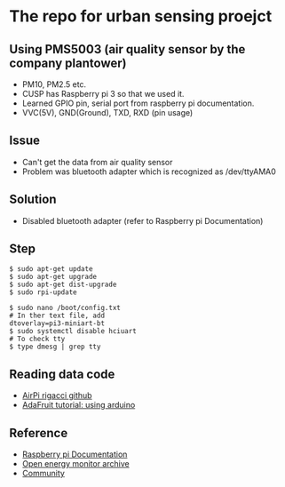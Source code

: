 # The repo for urban sensing proejct

## Using PMS5003 (air quality sensor by the company plantower)
- PM10, PM2.5 etc.
- CUSP has Raspberry pi 3 so that we used it.
- Learned GPIO pin, serial port from raspberry pi documentation.
- VVC(5V), GND(Ground), TXD, RXD (pin usage)

## Issue
- Can't get the data from air quality sensor
- Problem was bluetooth adapter which is recognized as /dev/ttyAMA0

## Solution
- Disabled bluetooth adapter (refer to Raspberry pi Documentation)

## Step
```
$ sudo apt-get update
$ sudo apt-get upgrade
$ sudo apt-get dist-upgrade
$ sudo rpi-update

$ sudo nano /boot/config.txt
# In ther text file, add
dtoverlay=pi3-miniart-bt
$ sudo systemctl disable hciuart
# To check tty
$ type dmesg | grep tty
```
## Reading data code
- [AirPi rigacci github](https://github.com/RigacciOrg/AirPi)
- [AdaFruit tutorial: using arduino](https://github.com/adafruit/Adafruit-Raspberry-Pi-Python-Code)

## Reference
- [Raspberry pi Documentation](https://www.raspberrypi.org/documentation/configuration/uart.md)
- [Open energy monitor archive](https://openenergymonitor.org/forum-archive/node/12311.html)
- [Community](https://community.home-assistant.io/t/using-bluetooth-and-dtoverlay-pi3-miniuart-bt/63971)
